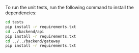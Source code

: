 To run the unit tests, run the following command to install the dependencies:
```bash
cd tests
pip install -r requirements.txt
cd ../backend/api
pip install -r requirements.txt
cd ../../backend/gateway
pip install -r requirements.txt
```
